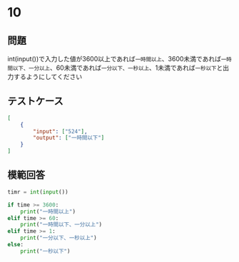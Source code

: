 # 10

## 問題

int(input())で入力した値が3600以上であれば`一時間以上`、3600未満であれば`一時間以下、一分以上`、60未満であれば`一分以下、一秒以上`、1未満であれば`一秒以下`と出力するようにしてください

## テストケース

```json
[
	{
		"input": ["524"],
		"output": ["一時間以下"]
  	}
]
```

## 模範回答
```python
timr = int(input())

if time >= 3600:
	print("一時間以上")
elif time >= 60:
	print("一時間以下、一分以上")
elif time >= 1:
	print("一分以下、一秒以上")
else:
    print("一秒以下")  
```